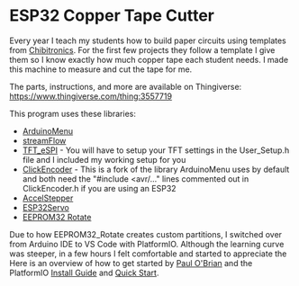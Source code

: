 # ESP32 Copper Tape Cutter

Every year I teach my students how to build paper circuits using templates from [Chibitronics](https://chibitronics.com/).  For the first few projects they follow a template I give them so I know exactly how much copper tape each student needs.  I made this machine to measure and cut the tape for me. 

The parts, instructions, and more are available on Thingiverse: https://www.thingiverse.com/thing:3557719

This program uses these libraries:
  * [ArduinoMenu](https://github.com/neu-rah/ArduinoMenu)
  * [streamFlow](https://github.com/neu-rah/streamFlow)
  * [TFT_eSPI](https://github.com/Bodmer/TFT_eSPI) - You will have to setup your TFT settings in the User_Setup.h file and I included my working setup for you
  * [ClickEncoder](https://github.com/soligen2010/encoder) - This is a fork of the library ArduinoMenu uses by default and both need the "#include <avr/..." lines commented out in ClickEncoder.h if you are using an ESP32
  * [AccelStepper](http://www.airspayce.com/mikem/arduino/AccelStepper/)
  * [ESP32Servo](https://github.com/jkb-git/ESP32Servo)
  * [EEPROM32 Rotate](https://github.com/xoseperez/eeprom32_rotate)

Due to how EEPROM32_Rotate creates custom partitions, I switched over from Arduino IDE to VS Code with PlatformIO.  Although the learning curve was steeper, in a few hours I felt comfortable and started to appreciate the 
Here is an overview of how to get started by [Paul O'Brian](http://paulobrien.co.nz/2018/04/02/platform-io-visual-studio-code-and-arduino-bye-bye-arduino-ide/) and the PlatformIO [Install Guide](https://platformio.org/install/ide?install=vscode) and [Quick Start](https://docs.platformio.org/en/latest/ide/vscode.html#quick-start).
